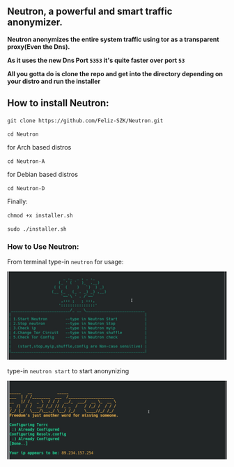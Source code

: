 ## Neutron, a powerful and smart traffic anonymizer.

**Neutron anonymizes the entire system traffic using tor as a transparent proxy(Even the Dns).**

**As it uses the new Dns Port ``5353`` it's quite faster over port ``53``**

**All you gotta do is clone the repo and get into the directory depending on your distro and run the installer**

## How to install Neutron:

``git clone https://github.com/Feliz-SZK/Neutron.git``

``cd Neutron``

for Arch based distros
 
``cd Neutron-A`` 

for Debian based distros

``cd Neutron-D``
 
 Finally:
 
``chmod +x installer.sh``

``sudo ./installer.sh``

### How to Use Neutron:

From terminal type-in ``neutron`` for usage:

<img src="images/Screenshot_20200205_013219-min.jpg" />

type-in ``neutron start`` to start anonynizing

<img src="images/Screenshot_20200205_013610-min.jpg" />
